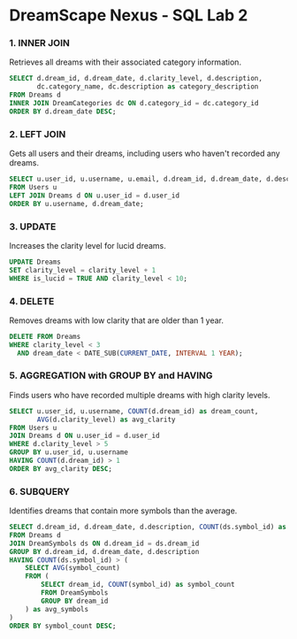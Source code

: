 # DreamScape Nexus - SQL Lab 2

### 1. INNER JOIN
Retrieves all dreams with their associated category information.
```sql
SELECT d.dream_id, d.dream_date, d.clarity_level, d.description,
       dc.category_name, dc.description as category_description
FROM Dreams d
INNER JOIN DreamCategories dc ON d.category_id = dc.category_id
ORDER BY d.dream_date DESC;
```

### 2. LEFT JOIN
Gets all users and their dreams, including users who haven't recorded any dreams.
```sql
SELECT u.user_id, u.username, u.email, d.dream_id, d.dream_date, d.description
FROM Users u
LEFT JOIN Dreams d ON u.user_id = d.user_id
ORDER BY u.username, d.dream_date;
```

### 3. UPDATE
Increases the clarity level for lucid dreams.
```sql
UPDATE Dreams
SET clarity_level = clarity_level + 1
WHERE is_lucid = TRUE AND clarity_level < 10;
```

### 4. DELETE
Removes dreams with low clarity that are older than 1 year.
```sql
DELETE FROM Dreams
WHERE clarity_level < 3 
  AND dream_date < DATE_SUB(CURRENT_DATE, INTERVAL 1 YEAR);
```

### 5. AGGREGATION with GROUP BY and HAVING
Finds users who have recorded multiple dreams with high clarity levels.
```sql
SELECT u.user_id, u.username, COUNT(d.dream_id) as dream_count,
       AVG(d.clarity_level) as avg_clarity
FROM Users u
JOIN Dreams d ON u.user_id = d.user_id
WHERE d.clarity_level > 5
GROUP BY u.user_id, u.username
HAVING COUNT(d.dream_id) > 1
ORDER BY avg_clarity DESC;
```

### 6. SUBQUERY
Identifies dreams that contain more symbols than the average.
```sql
SELECT d.dream_id, d.dream_date, d.description, COUNT(ds.symbol_id) as symbol_count
FROM Dreams d
JOIN DreamSymbols ds ON d.dream_id = ds.dream_id
GROUP BY d.dream_id, d.dream_date, d.description
HAVING COUNT(ds.symbol_id) > (
    SELECT AVG(symbol_count) 
    FROM (
        SELECT dream_id, COUNT(symbol_id) as symbol_count
        FROM DreamSymbols
        GROUP BY dream_id
    ) as avg_symbols
)
ORDER BY symbol_count DESC;
```
